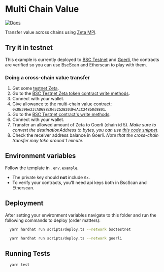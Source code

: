 # Multi Chain Value

[![Docs](https://img.shields.io/badge/Zeta%20docs-🔗-43ad51)](https://docs.zetachain.com/develop/examples/multi-chain-value-transfer)

Transfer value across chains using [Zeta MPI](https://docs.zetachain.com/reference/message-passing-api).

## Try it in testnet

This example is currently deployed to [BSC Testnet](https://testnet.bscscan.com/address/0x0E396e23cAD688c0e5252B20dFeAcC248b0d8B01) and [Goerli](https://goerli.etherscan.io/address/0x8bA6c6047AA5a55C2Ce10615b1D358Cb4B9D27f6), the contracts are verified so you can use BscScan and Etherscan to play with them.

### Doing a cross-chain value transfer

1. Get some [testnet Zeta](https://docs.zetachain.com/develop/get-testnet-zeta).
1. Go to the [BSC Testnet Zeta token contract write methods](https://testnet.bscscan.com/address/0x6Cc37160976Bbd1AecB5Cce4C440B28e883c7898#writeContract).
1. Connect with your wallet.
1. Give allowance to the multi-chain value contract: `0x0E396e23cAD688c0e5252B20dFeAcC248b0d8B01`.
1. Go to the [BSC Testnet contract's write methods](https://testnet.bscscan.com/address/0x0E396e23cAD688c0e5252B20dFeAcC248b0d8B01#writeContract).
1. Connect with your wallet.
1. Transfer an allowed amount of Zeta to Goerli (chain id 5). *Make sure to convert the destinationAddress to bytes, you can use [this code snippet](https://stackblitz.com/edit/typescript-bwhh4c?file=index.ts).*
1. Check the receiver address balance in Goerli. *Note that the cross-chain transfer may take around 1 minute.*

## Environment variables

Follow the template in `.env.example`.

* The private key should **not** include `0x`.
* To verify your contracts, you'll need api keys both in BscScan and Etherscan.

## Deployment

After setting your environment variables navigate to this folder and run the following commands to deploy (order matters):

```bash
  yarn hardhat run scripts/deploy.ts --network bsctestnet
```

```bash
  yarn hardhat run scripts/deploy.ts --network goerli
```

## Running Tests

```bash
  yarn test
```
